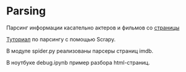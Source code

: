 # Parsing

Парсинг информации касательно актеров и фильмов со [страницы][1]<br>

[Туториал][2] по парсингу с помощью Scrapy.

В модуле spider.py реализованы парсеры страниц imdb. 

В ноутбуке debug.ipynb пример разбора html-страниц.

[1]: https://www.imdb.com/search/name/?gender=male%2Cfemale&ref_=nv_cel_m
[2]: https://docs.scrapy.org/en/latest/intro/tutorial.html
